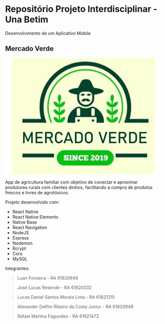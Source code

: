 # Repositório Projeto Interdisciplinar - Una Betim

Desenvolvimento de um Aplicativo Mobile

## Mercado Verde

![Logotipo do aplicativo](https://github.com/luanfonsecap/pi-2019-2/blob/master/App/MercadoVerde/src/img/logo.png?raw=true)

App de agricultura familiar com objetivo de conectar e aproximar produtores   rurais com clientes diretos, facilitando a compra de produtos frescos e livres de agrotóxicos.

Projeto desenvolvido com:
 - React Native
 - React Native Elements
 - Native Base
 - React Navigation
 - NodeJS
 - Express
 - Nodemon
 - Bcrypt
 - Cors
 - MySQL

Integrantes: 
> Luan Fonseca - RA 61820949

> José Lucas Resende - RA 61820332

> Lucas Daniel Santos Morais Lima - RA 61821315

> Alexander Delfim Ribeiro da Costa Junior - RA 61820948

> Rafael Martins Fagundes - RA 61921472
